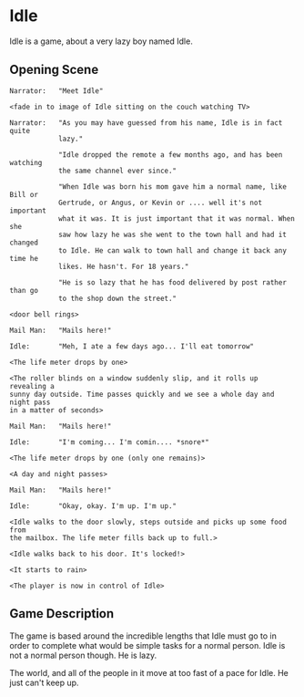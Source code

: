 Idle
================================================================================

Idle is a game, about a very lazy boy named Idle.

Opening Scene
--------------------------------------------------------------------------------

	Narrator:	"Meet Idle"

	<fade in to image of Idle sitting on the couch watching TV>

	Narrator:	"As you may have guessed from his name, Idle is in fact quite
				lazy."

				"Idle dropped the remote a few months ago, and has been watching
				the same channel ever since."

				"When Idle was born his mom gave him a normal name, like Bill or
				Gertrude, or Angus, or Kevin or .... well it's not important
				what it was. It is just important that it was normal. When she
				saw how lazy he was she went to the town hall and had it changed
				to Idle. He can walk to town hall and change it back any time he
				likes. He hasn't. For 18 years."

				"He is so lazy that he has food delivered by post rather than go
				to the shop down the street."

	<door bell rings>

	Mail Man:	"Mails here!"

	Idle:		"Meh, I ate a few days ago... I'll eat tomorrow"

	<The life meter drops by one>

	<The roller blinds on a window suddenly slip, and it rolls up revealing a
	sunny day outside. Time passes quickly and we see a whole day and night pass
	in a matter of seconds>

	Mail Man:	"Mails here!"

	Idle:		"I'm coming... I'm comin.... *snore*"

	<The life meter drops by one (only one remains)>

	<A day and night passes>

	Mail Man:	"Mails here!"

	Idle:		"Okay, okay. I'm up. I'm up."

	<Idle walks to the door slowly, steps outside and picks up some food from
	the mailbox. The life meter fills back up to full.>

	<Idle walks back to his door. It's locked!>

	<It starts to rain>

	<The player is now in control of Idle>



Game Description
--------------------------------------------------------------------------------

The game is based around the incredible lengths that Idle must go to in order to
complete what would be simple tasks for a normal person. Idle is not a normal
person though. He is lazy.

The world, and all of the people in it move at too fast of a pace for Idle. He
just can't keep up.



